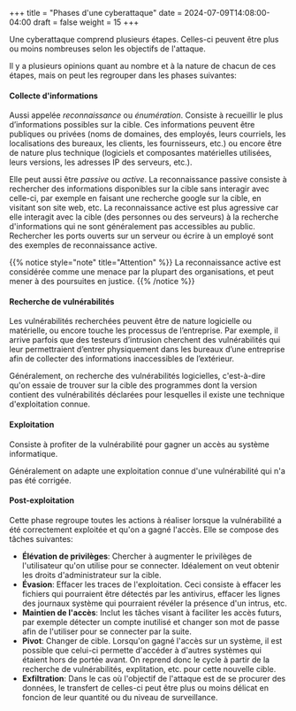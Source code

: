 +++
title = "Phases d'une cyberattaque"
date = 2024-07-09T14:08:00-04:00
draft = false
weight = 15
+++

Une cyberattaque comprend plusieurs étapes. Celles-ci peuvent être plus ou moins nombreuses selon les objectifs de l'attaque. 

Il y a plusieurs opinions quant au nombre et à la nature de chacun de ces étapes, mais on peut les regrouper dans les phases suivantes:

#### Collecte d'informations
Aussi appelée _reconnaissance_ ou _énumération_. Consiste à recueillir le plus d’informations possibles sur la cible. Ces informations peuvent être publiques ou privées (noms de domaines, des employés, leurs courriels, les localisations des bureaux, les clients, les fournisseurs, etc.) ou encore être de nature plus technique (logiciels et composantes matérielles utilisées, leurs versions, les adresses IP des serveurs, etc.). 

Elle peut aussi être _passive_ ou _active_. La reconnaissance passive consiste à rechercher des informations disponibles sur la cible sans interagir avec celle-ci, par exemple en faisant une recherche google sur la cible, en visitant son site web, etc. La reconnaissance active est plus agressive car elle interagit avec la cible (des personnes ou des serveurs) à la recherche d'informations qui ne sont généralement pas accessibles au public. Rechercher les ports ouverts sur un serveur ou écrire à un employé sont des exemples de reconnaissance active. 

{{% notice style="note" title="Attention" %}}
La reconnaissance active est considérée comme une menace par la plupart des organisations, et peut mener à des poursuites en justice.
{{% /notice %}}

#### Recherche de vulnérabilités
Les vulnérabilités recherchées peuvent être de nature logicielle ou matérielle, ou encore touche les processus de l’entreprise. Par exemple, il arrive parfois que des testeurs d’intrusion cherchent des vulnérabilités qui leur permettraient d’entrer physiquement dans les bureaux d’une entreprise afin de collecter des informations inaccessibles de l’extérieur.

Généralement, on recherche des vulnérabilités logicielles, c'est-à-dire qu'on essaie de trouver sur la cible des programmes dont la version contient des vulnérabilités déclarées pour lesquelles il existe une technique d'exploitation connue.

#### Exploitation
Consiste à profiter de la vulnérabilité pour gagner un accès au système informatique.

Généralement on adapte une exploitation connue d'une vulnérabilité qui n'a pas été corrigée.

#### Post-exploitation
Cette phase regroupe toutes les actions à réaliser lorsque la vulnérabilité a été correctement exploitée et qu'on a gagné l'accès. Elle se compose des tâches suivantes:
- **Élévation de privilèges**: Chercher à augmenter le privilèges de l'utilisateur qu'on utilise pour se connecter. Idéalement on veut obtenir les droits d'administrateur sur la cible.
- **Évasion**: Effacer les traces de l'exploitation. Ceci consiste à effacer les fichiers qui pourraient être détectés par les antivirus, effacer les lignes des journaux système qui pourraient révéler la présence d'un intrus, etc.
- **Maintien de l'accès**: Inclut les tâches visant à faciliter les accès futurs, par exemple détecter un compte inutilisé et changer son mot de passe afin de l'utiliser pour se connecter par la suite.
- **Pivot**: Changer de cible. Lorsqu'on gagné l'accès sur un système, il est possible que celui-ci permette d'accéder à d'autres systèmes qui étaient hors de portée avant. On reprend donc le cycle à partir de la recherche de vulnérabilités, explitation, etc. pour cette nouvelle cible.
- **Exfiltration**: Dans le cas où l'objectif de l'attaque est de se procurer des données, le transfert de celles-ci peut être plus ou moins délicat en foncion de leur quantité ou du niveau de surveillance.